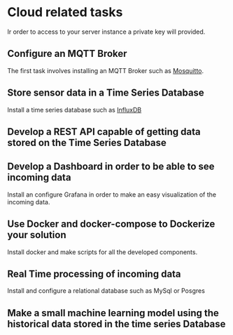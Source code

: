 # Cloud related tasks

Ir order to access to your server instance a private key will provided. 

## Configure an MQTT Broker 

The first task involves installing an MQTT Broker such as [Mosquitto](https://mosquitto.org/).

## Store sensor data in a Time Series Database 

Install a time series database such as [InfluxDB](https://portal.influxdata.com/downloads/)

## Develop a REST API capable of getting data stored on the Time Series Database


## Develop a Dashboard in order to be able to see incoming data

Install an configure Grafana in order to make an easy visualization of the incoming data.

## Use Docker and docker-compose to Dockerize your solution

Install docker and make scripts for all the developed components. 

## Real Time processing of incoming data

Install and configure a relational database such as MySql or Posgres 

## Make a small machine learning model using the historical data stored in the time series Database




